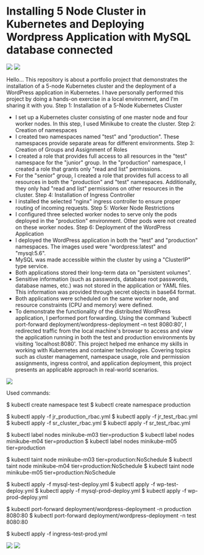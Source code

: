 # Installing 5 Node Cluster in Kubernetes and Deploying Wordpress Application with MySQL database connected

<img src="171921">

<img src="172038">

Hello... This repository is about a portfolio project that demonstrates the installation of a 5-node Kubernetes cluster and the deployment of a WordPress application in Kubernetes. I have personally performed this project by doing a hands-on exercise in a local environment, and I'm sharing it with you.
Step 1: Installation of a 5-Node Kubernetes Cluster
- I set up a Kubernetes cluster consisting of one master node and four worker nodes. In this step, I used Minikube to create the cluster.
Step 2: Creation of namespaces
- I created two namespaces named "test" and "production". These namespaces provide separate areas for different environments.
Step 3: Creation of Groups and Assignment of Roles
- I created a role that provides full access to all resources in the "test" namespace for the "junior" group. In the "production" namespace, I created a role that grants only "read and list" permissions.
- For the "senior" group, I created a role that provides full access to all resources in both the "production" and "test" namespaces. Additionally, they only had "read and list" permissions on other resources in the cluster.
Step 4: Installation of Ingress Controller
- I installed the selected "nginx" ingress controller to ensure proper routing of incoming requests.
Step 5: Worker Node Restrictions
- I configured three selected worker nodes to serve only the pods deployed in the "production" environment. Other pods were not created on these worker nodes.
Step 6: Deployment of the WordPress Application
- I deployed the WordPress application in both the "test" and "production" namespaces. The images used were "wordpress:latest" and "mysql:5.6".
- MySQL was made accessible within the cluster by using a "ClusterIP" type service.
- Both applications stored their long-term data on "persistent volumes".
- Sensitive information (such as passwords, database root passwords, database names, etc.) was not stored in the application or YAML files. This information was provided through secret objects in base64 format.
- Both applications were scheduled on the same worker node, and resource constraints (CPU and memory) were defined.
- To demonstrate the functionality of the distributed WordPress application, I performed port forwarding. Using the command 'kubectl port-forward deployment/wordpress-deployment –n test 8080:80', I redirected traffic from the local machine's browser to access and view the application running in both the test and production environments by visiting 'localhost:8080'.
This project helped me enhance my skills in working with Kubernetes and container technologies. Covering topics such as cluster management, namespace usage, role and permission assignments, ingress control, and application deployment, this project presents an applicable approach in real-world scenarios.

<img src="171818" >

Used commands:

$ kubectl create namespace test
$ kubectl create namespace production

$ kubectl apply -f jr_production_rbac.yml
$ kubectl apply -f jr_test_rbac.yml
$ kubectl apply -f sr_cluster_rbac.yml
$ kubectl apply -f sr_test_rbac.yml

$ kubectl label nodes minikube-m03 tier=production
$ kubectl label nodes minikube-m04 tier=production
$ kubectl label nodes minikube-m05 tier=production

$ kubectl taint node minikube-m03 tier=production:NoSchedule
$ kubectl taint node minikube-m04 tier=production:NoSchedule
$ kubectl taint node minikube-m05 tier=production:NoSchedule

$ kubectl apply -f mysql-test-deploy.yml
$ kubectl apply -f wp-test-deploy.yml
$ kubectl apply -f mysql-prod-deploy.yml
$ kubectl apply -f wp-prod-deploy.yml

$ kubectl port-forward deployment/wordpress-deployment -n production 8080:80 
$ kubectl port-forward deployment/wordpress-deployment -n test 8080:80 

$ kubectl apply -f ingress-test-prod.yml

<img src="171827">

<img src="184748">